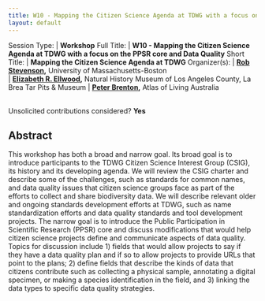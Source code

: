 ```yaml
---
title: W10 - Mapping the Citizen Science Agenda at TDWG with a focus on the PPSR core and Data Quality
layout: default
--- 
```



Session Type: | **Workshop**
Full Title:   | **W10 - Mapping the Citizen Science Agenda at TDWG with a focus on the PPSR core and Data Quality**
Short Title:  | **Mapping the Citizen Science Agenda at TDWG**
Organizer(s): | **[Rob Stevenson](mailto:rdstevenson10@gmail.com),** University of Massachusetts-Boston  
              | **[Elizabeth R. Ellwood](mailto:lellwood@tarpits.org),** Natural History Museum of Los Angeles County, La Brea Tar Pits & Museum
              | **[Peter Brenton](mailto:Peter.Brenton@csiro.au),** Atlas of Living Australia

 
<p><br />Unsolicited contributions considered?  <strong>Yes</strong></p>  

<!--
4. 	Number of 80 minute sessions requested. We will accommodate requests of more than one session as space and time allows. Individual talks may be 10 or 20 minutes in duration, subject to the number of contributors approved for any given session.
We are requesting 1, 80-minute session. 
-->

## Abstract  
  
This workshop has both a broad and narrow goal.  Its broad goal is to introduce participants to the TDWG Citizen Science Interest Group (CSIG), its history and its developing agenda. We will review the CSIG charter and describe some of the challenges, such as standards for common names, and data quality issues that citizen science groups face as part of the efforts to collect and share biodiversity data. We will describe relevant older and ongoing standards development efforts at TDWG, such as name standardization efforts and data quality standards and tool development projects. The narrow goal is to introduce the Public Participation in Scientific Research (PPSR) core and discuss modifications that would help citizen science projects define and communicate aspects of data quality.  Topics for discussion include 1) fields that would allow projects to say if they have a data quality plan and if so to allow projects to provide URLs that point to the plans; 2) define fields that describe the kinds of data that citizens contribute such as collecting a physical sample, annotating a digital specimen, or making a species identification in the field, and 3) linking the data types to specific data quality strategies.  


